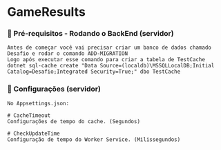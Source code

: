 # GameResults

### 🎲  Pré-requisitos - Rodando o BackEnd (servidor)

```
Antes de começar você vai precisar criar um banco de dados chamado Desafio e rodar o comando ADD-MIGRATION
Logo após executar esse comando para criar a tabela de TestCache
dotnet sql-cache create "Data Source=(localdb)\MSSQLLocalDB;Initial Catalog=Desafio;Integrated Security=True;" dbo TestCache
```

### 🎲  Configurações (servidor)

```
No Appsettings.json:

# CacheTimeout
Configurações de tempo do cache. (Segundos)

# CheckUpdateTime
Configuração de tempo do Worker Service. (Milissegundos)
```

